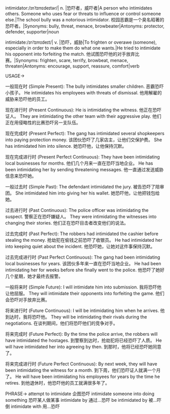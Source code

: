 intimidator:/ɪnˈtɪmɪdeɪtər/| n. |恐吓者，威吓者|A person who intimidates others. Someone who uses fear or threats to influence or control someone else.|The school bully was a notorious intimidator. 校园恶霸是一个臭名昭著的恐吓者。|Synonyms: bully, threat, menace, browbeater|Antonyms: protector, defender, supporter|noun

intimidate:/ɪnˈtɪmɪdeɪt/| v. |恐吓，威胁|To frighten or overawe (someone), especially in order to make them do what one wants.|He tried to intimidate his opponent into forfeiting the match. 他试图恐吓他的对手放弃比赛。|Synonyms: frighten, scare, terrify, browbeat, menace, threaten|Antonyms: encourage, support, reassure, comfort|verb


USAGE->

一般现在时 (Simple Present):
The bully intimidates smaller children.  恶霸恐吓小孩子。
He intimidates his employees with threats of dismissal. 他用解雇的威胁来恐吓他的员工。


现在进行时 (Present Continuous):
He is intimidating the witness. 他正在恐吓证人。
They are intimidating the other team with their aggressive play. 他们正在用侵略性的比赛恐吓另一支队伍。


现在完成时 (Present Perfect):
The gang has intimidated several shopkeepers into paying protection money.  该团伙恐吓了几家店主，让他们交保护费。
She has intimidated him into silence. 她恐吓他，让他保持沉默。


现在完成进行时 (Present Perfect Continuous):
They have been intimidating local businesses for months.  他们几个月来一直在恐吓当地企业。
He has been intimidating her by sending threatening messages. 他一直通过发送威胁信息来恐吓她。


一般过去时 (Simple Past):
The defendant intimidated the jury.  被告恐吓了陪审团。
She intimidated him into giving her his wallet. 她恐吓他，让他把钱包给她。


过去进行时 (Past Continuous):
The police officer was intimidating the suspect. 警察正在恐吓嫌疑人。
They were intimidating the witnesses into changing their stories. 他们正在恐吓目击者改变他们的说法。


过去完成时 (Past Perfect):
The robbers had intimidated the cashier before stealing the money.  抢劫犯在偷钱之前恐吓了收银员。
He had intimidated her into keeping quiet about the incident. 他恐吓她，让她对这件事保持沉默。


过去完成进行时 (Past Perfect Continuous):
The gang had been intimidating local businesses for years.  该团伙多年来一直在恐吓当地企业。
He had been intimidating her for weeks before she finally went to the police. 他恐吓了她好几个星期，她才最终去报警。


一般将来时 (Simple Future):
I will intimidate him into submission.  我将恐吓他让他屈服。
They will intimidate their opponents into forfeiting the game. 他们会恐吓对手放弃比赛。


将来进行时 (Future Continuous):
I will be intimidating him when he arrives.  他到达时，我将恐吓他。
They will be intimidating their rivals during the negotiations.  在谈判期间，他们将恐吓他们的竞争对手。


将来完成时 (Future Perfect):
By the time the police arrive, the robbers will have intimidated the hostages.  到警察到达时，抢劫犯将已经恐吓了人质。
He will have intimidated her into agreeing by then.  到那时，他将已经恐吓她同意了。


将来完成进行时 (Future Perfect Continuous):
By next week, they will have been intimidating the witness for a month.  到下周，他们恐吓证人就满一个月了。
He will have been intimidating his employees for years by the time he retires.  到他退休时，他恐吓他的员工就满很多年了。


PHRASE->
attempt to intimidate  企图恐吓
intimidate someone into doing something  恐吓某人做某事
intimidate by  通过…恐吓
be intimidated by  被…吓倒
intimidate with  用…恐吓
